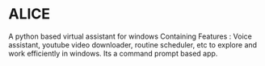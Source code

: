 # ALICE
A python based virtual assistant for windows
Containing Features : Voice assistant, youtube video downloader, routine scheduler, etc to explore and work efficiently in windows.
Its a command prompt based app.
